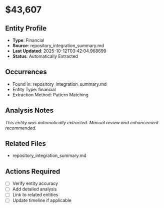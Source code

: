 # $43,607

## Entity Profile
- **Type**: Financial
- **Source**: repository_integration_summary.md
- **Last Updated**: 2025-10-12T03:42:04.968699
- **Status**: Automatically Extracted

## Occurrences
- Found in: repository_integration_summary.md
- Entity Type: financial
- Extraction Method: Pattern Matching

## Analysis Notes
*This entity was automatically extracted. Manual review and enhancement recommended.*

## Related Files
- repository_integration_summary.md

## Actions Required
- [ ] Verify entity accuracy
- [ ] Add detailed analysis
- [ ] Link to related entities
- [ ] Update timeline if applicable

